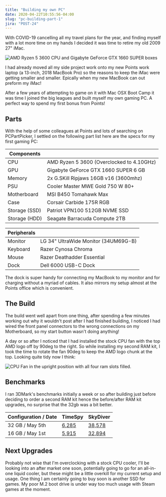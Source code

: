 ```yaml
---
title: "Building my own PC"
date: 2020-04-22T10:55:56-04:00
slug: "pc-building-part-1"
jira: "POST-24"
---
```


With COVID-19 cancelling all my travel plans for the year, and finding myself with a lot more time on my hands I decided it was time to retire my old 2009 27" iMac.

<span class="img-right">![AMD Ryzen 5 3600 CPU and Gigabyte GeForce GTX 1660 SUPER boxes ](../images/cpu-gpu.jpg)</span> 

I had already moved all my side project work onto my new Points work laptop (a 13-inch, 2018 MacBook Pro) so the reasons to keep the iMac were getting smaller and smaller. Epically when my new MacBook can out preform my iMac!

After a few years of attempting to game on it with Mac OSX Boot Camp it was time I joined the big leagues and built myself my own gaming PC. A perfect way to spend my first bonus from Points!

## Parts

With the help of some colleagues at Points and lots of searching on PCPartPicker, I settled on the following part list here are the specs for my first gaming PC:

| Components    |                                           |
| ------------- | ----------------------------------------- |
| CPU           | AMD Ryzen 5 3600 (Overclocked to 4.10GHz) |
| GPU           | Gigabyte GeForce GTX 1660 SUPER 6 GB      |
| Memory        | 2x G.SKill Ripjaws 16GB v16 (3600mhz)     |
| PSU           | Cooler Master MWE Gold 750 W 80+          |
| Motherboard   | MSI B450 Tomahawk Max                     |
| Case          | Corsair Carbide 175R RGB                  |
| Storage (SSD) | Patriot VPN100 512GB NVME SSD             |
| Storage (HDD) | Seagate Barracuda Compute 2TB             |

| Peripherals |                                      |
| ----------- | ------------------------------------ |
| Monitor     | LG 34" UltraWide Monitor (34UM69G-B) |
| Keyboard    | Razer Cynosa Chroma                  |
| Mouse       | Razer Deathadder Essential           | 
| Dock        | Dell 6000 USB-C Dock                 |

The dock is super handy for connecting my MacBook to my monitor and for charging without a myriad of cables. It also mirrors my setup almost at the Points office which is convenient.

## The Build

The build went well apart from one thing, after spending a few minutes working out why it wouldn't post after I had finished building, I noticed I had wired the front panel connectors to the wrong connections on my Motherboard, so my start button wasn't doing anything!

A day or so after I noticed that I had installed the stock CPU fan with the top AMD logo off by 90deg to the right. So while installing my second RAM kit, I took the time to rotate the fan 90deg to keep the AMD logo chunk at the top. Looking quite tidy now I think:

![CPU Fan in the upright position with all four ram slots filled.](../images/corrected-cpu-fan.jpg)

## Benchmarks

I ran 3DMark's benchmarks initially a week or so after building just before deciding to order a second RAM kit hence the before/after RAM kit upgrades, no surprise that the 32gb was a bit better. 

| Configuration / Date | TimeSpy                                      | SkyDiver                                    |
| -------------------- | -------------------------------------------- | ------------------------------------------- |
| 32 GB / May 5th      | [6,285](https://www.3dmark.com/spy/11868164) | [38,578](https://www.3dmark.com/sd/5911583) |
| 16 GB / May 1st      | [5,915](https://www.3dmark.com/spy/11790173) | [32,894](https://www.3dmark.com/sd/5905804) |

## Next Upgrades

Probably not wise that I'm overclocking with a stock CPU cooler, I'll be looking into an after market one soon, potentially going to go for an all-in-one liquid cooler, but these might be a little overkill for my current setup and usage. One thing I am certainly going to buy soon is another SSD for games. My poor M.2 boot drive is under way too much usage with Steam games at the moment.



